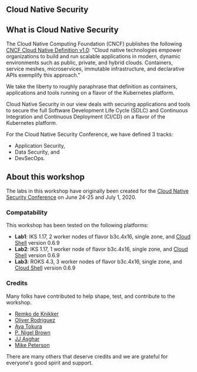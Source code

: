 ## Cloud Native Security

## What is Cloud Native Security

The Cloud Native Computing Foundation (CNCF) publishes the following [CNCF Cloud Native Definition v1.0](https://github.com/cncf/toc/blob/master/DEFINITION.md): "Cloud native technologies empower organizations to build and run scalable applications in modern, dynamic environments such as public, private, and hybrid clouds. Containers, service meshes, microservices, immutable infrastructure, and declarative APIs exemplify this approach."

We take the liberty to roughly paraphrase that definition as containers, applications and tools running on a flavor of the Kubernetes platform. 

Cloud Native Security in our view deals with securing applications and tools to secure the full Software Development Life Cycle (SDLC) and Continuous Integration and Continuous Deployment (CI/CD) on a flavor of the Kubernetes platform.

For the Cloud Native Security Conference, we have defined 3 tracks:
- Application Security,
- Data Security, and
- DevSecOps.

## About this workshop

The labs in this workshop have originally been created for the [Cloud Native Security Conference](https://developer.ibm.com/conferences/digital-developer-conference-security/) on June 24-25 and July 1, 2020.

### Compatability

This workshop has been tested on the following platforms:

* **Lab1**: IKS 1.17, 2 worker nodes of flavor b3c.4x16, single zone, and [Cloud Shell](https://shell.cloud.ibm.com/) version 0.6.9
* **Lab2**:  IKS 1.17, 1 worker node of flavor b3c.4x16, single zone, and [Cloud Shell](https://shell.cloud.ibm.com/) version 0.6.9
* **Lab3**:  ROKS 4.3, 3 worker nodes of flavor b3c.4x16, single zone, and [Cloud Shell](https://shell.cloud.ibm.com/) version 0.6.9

### Credits

Many folks have contributed to help shape, test, and contribute to the workshop.

* [Remko de Knikker](https://github.com/remkohdev)
* [Oliver Rodriguez](https://github.com/odrodrig)
* [Aya Tokura](https://github.com/ayatokura)
* [P. Nigel Brown](https://github.com/pnbrown)
* [JJ Asghar](https://github.com/jjasghar)
* [Mike Peterson](https://github.com/mpetason)

There are many others that deserve credits and we are grateful for everyone's good spirit and support.